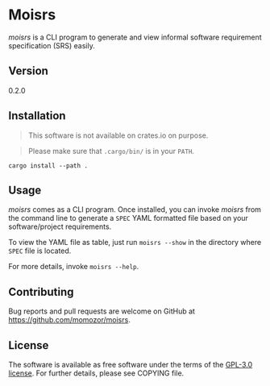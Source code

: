# Moisrs

*moisrs* is a CLI program to generate and view informal software requirement
specification (SRS) easily.


## Version

0.2.0


## Installation

> This software is not available on crates.io on purpose.

> Please make sure that `.cargo/bin/` is in your `PATH`.

`cargo install --path .`


## Usage

*moisrs* comes as a CLI program.
Once installed, you can invoke *moisrs* from the command line to generate a
`SPEC` YAML formatted file based on your software/project requirements.

To view the YAML file as table, just run `moisrs --show` in the directory
where `SPEC` file is located.

For more details, invoke `moisrs --help`.


## Contributing

Bug reports and pull requests are welcome on GitHub
at https://github.com/momozor/moisrs.


## License

The software is available as free software under the terms of
the [GPL-3.0 license](https://www.gnu.org/licenses/gpl-3.0.en.html).
For further details, please see COPYING file.
